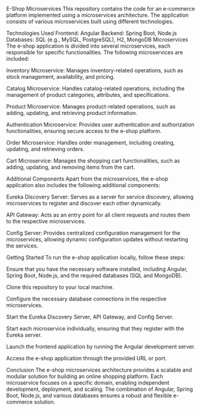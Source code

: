 E-Shop Microservices
This repository contains the code for an e-commerce platform implemented using a microservices architecture. The application consists of various microservices built using different technologies.

Technologies Used
Frontend: Angular
Backend: Spring Boot, Node.js
Databases: SQL (e.g., MySQL, PostgreSQL), H2, MongoDB
Microservices
The e-shop application is divided into several microservices, each responsible for specific functionalities. The following microservices are included:

Inventory Microservice: Manages inventory-related operations, such as stock management, availability, and pricing.

Catalog Microservice: Handles catalog-related operations, including the management of product categories, attributes, and specifications.

Product Microservice: Manages product-related operations, such as adding, updating, and retrieving product information.

Authentication Microservice: Provides user authentication and authorization functionalities, ensuring secure access to the e-shop platform.

Order Microservice: Handles order management, including creating, updating, and retrieving orders.

Cart Microservice: Manages the shopping cart functionalities, such as adding, updating, and removing items from the cart.

Additional Components
Apart from the microservices, the e-shop application also includes the following additional components:

Eureka Discovery Server: Serves as a server for service discovery, allowing microservices to register and discover each other dynamically.

API Gateway: Acts as an entry point for all client requests and routes them to the respective microservices.

Config Server: Provides centralized configuration management for the microservices, allowing dynamic configuration updates without restarting the services.

Getting Started
To run the e-shop application locally, follow these steps:

Ensure that you have the necessary software installed, including Angular, Spring Boot, Node.js, and the required databases (SQL and MongoDB).

Clone this repository to your local machine.

Configure the necessary database connections in the respective microservices.

Start the Eureka Discovery Server, API Gateway, and Config Server.

Start each microservice individually, ensuring that they register with the Eureka server.

Launch the frontend application by running the Angular development server.

Access the e-shop application through the provided URL or port.

Conclusion
The e-shop microservices architecture provides a scalable and modular solution for building an online shopping platform. Each microservice focuses on a specific domain, enabling independent development, deployment, and scaling. The combination of Angular, Spring Boot, Node.js, and various databases ensures a robust and flexible e-commerce solution.
